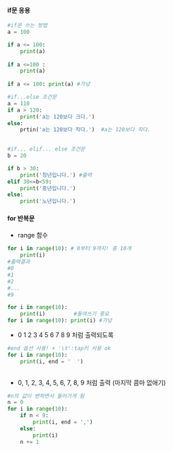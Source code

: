 #### if문 응용

```python
#if문 쓰는 방법
a = 100

if a <= 100:
    print(a)
    
if a <=100 :
    print(a)
    
if a <= 100: print(a) #가넝
```

```python
#if...else 조건문
a = 110
if a > 120:
    print('a는 120보다 크다.')
else:
    prtin('a는 120보다 작다.')  #a는 120보다 작다.
    
```

```python
#if... elif... else 조건문
b = 20

if b > 30:
    print('청년입니다.') #출력
elif 30<=b<59:
    print('중년입니다.')
else:
    print('노년입니다.')
```



#### for 반복문

* range 함수

```python
for i in range(10): # 0부터 9까지! 총 10개
    print(i)
#출력결과
#0
#1
#2
#...
#9
```

```python
for i in range(10):
    print(i)         #들여쓰기 중요
for i in range(10): print(i) #가넝
```

* 0  1  2  3  4  5  6  7  8  9 처럼 출력되도록

```python
#end 옵션 사용! + '\t':tap키 사용 ok
for i in range(10):
    print(i, end = '  ') 
    

```

* 0, 1, 2, 3, 4, 5, 6, 7, 8, 9 처럼 출력 (마지막 콤마 없애기)

```python
#n의 값이 변하면서 들어가게 됨
n = 0
for i in range(10):
    if n < 9:
        print(i, end = ',') 
    else:
        print(i)  
    n += 1
```



 
